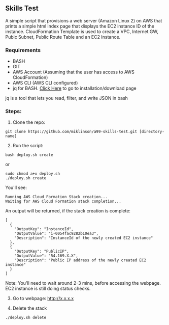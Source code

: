 ## Skills Test
A simple script that provisions a web server (Amazon Linux 2) on AWS that prints a simple html index page that displays the EC2 instance ID of the instance. CloudFormation Template is used to create a VPC, Internet GW, Pubic Subnet, Public Route Table and an EC2 Instance.  

### Requirements
- BASH
- GIT
- AWS Account (Assuming that the user has access to AWS CloudFormation)
- AWS CLI (AWS CLI configured)
- jq for BASH. [Click Here](https://stedolan.github.io/jq/download/) to go to installation/download page

jq is a tool that lets you read, filter, and write JSON in bash

### Steps:
1) Clone the repo:
```
git clone https://github.com/miklinson/a99-skills-test.git [directory-name]
```
2) Run the script:
```
bash deploy.sh create
```
or
```
sudo chmod a+x deploy.sh
./deploy.sh create
```

You'll see:
```
Running AWS Cloud Formation Stack creation...
Waiting for AWS Cloud Formation stack completion...
```

An output will be returned, if the stack creation is complete:
```
[
  {
    "OutputKey": "InstanceId",
    "OutputValue": "i-0054fac9282b10ea3",
    "Description": "InstanceId of the newly created EC2 instance"
  },
  {
    "OutputKey": "PublicIP",
    "OutputValue": "54.169.X.X",
    "Description": "Public IP address of the newly created EC2 instance"
  }
]
```

Note: You'll need to wait around 2-3 mins, before accessing the webpage. EC2 instance is still doing status checks.

3) Go to webpage: http://x.x.x.x

3) Delete the stack
```
./deploy.sh delete
```
